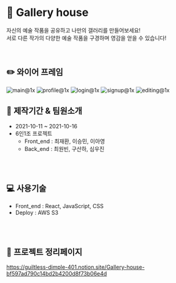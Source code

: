 # :art: Gallery house 
자신의 예술 작품을 공유하고 나만의  갤러리를 만들어보세요! <br/>
서로 다른 작가의 다양한 예술 작품을 구경하며 영감을 얻을 수 있습니다! <br/>
<br/>
<br/>

## :pencil2: 와이어 프레임
![main@1x](https://user-images.githubusercontent.com/74637336/137583765-d22a2e78-5ff4-45d9-af5b-5ca2c0487849.jpg)
![profile@1x](https://user-images.githubusercontent.com/74637336/137583771-2e14e24a-8f9b-47c5-8ffe-31d6303d6aeb.jpg)
![login@1x](https://user-images.githubusercontent.com/74637336/137583776-94844f9a-71dd-476d-9617-f077d972a496.PNG)
![signup@1x](https://user-images.githubusercontent.com/74637336/137583779-c0f9c343-d74c-45e2-95ea-9b8bce898620.PNG)
![editing@1x](https://user-images.githubusercontent.com/74637336/137583785-53e5547e-a65b-4336-90a5-d34f8a7f36c2.PNG)

## :couple: 제작기간 & 팀원소개
- 2021-10-11 ~ 2021-10-16 <br/>
- 6인1조 프로젝트 <br/>
  - Front_end : 최재환, 이승민, 이아영 <br/>
  - Back_end : 최원빈, 구산하, 심우진 <br/> 
<br/>
<br/>

## :computer: 사용기술 
- Front_end : React, JavaScript, CSS
- Deploy : AWS S3
<br/>
<br/>

## :orange_book: 프로젝트 정리페이지
https://guiltless-dimple-401.notion.site/Gallery-house-bf597ad790c14bd2b4200d8f73b06e4d

